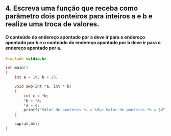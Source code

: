 ## 4. Escreva uma função que receba como parâmetro dois ponteiros para inteiros a e b e realize uma troca de valores.
#### O conteúdo do endereço apontado por a deve ir para o endereço apontado por b e o conteúdo do endereço apontado por b deve ir para o endereço apontado por a.

``` c
#include <stdio.h>

int main()
{
    int a = 10; b = 20;

    void swp(int *a, int * b)
    {
        int c = *b;
        *b = *a;
        *a = c;
        printf("VAlor de ponteiro *a = %d\n Valor de ponteiro *b = $d", a, b);
    }

    swp(a&,b&);
}


```